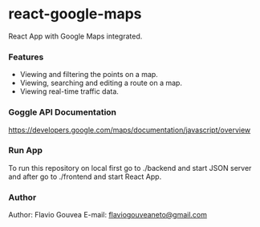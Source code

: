 # react-google-maps

React App with Google Maps integrated.

### Features

- Viewing and filtering the points on a map.
- Viewing, searching and editing a route on a map.
- Viewing real-time traffic data.

### Goggle API Documentation

https://developers.google.com/maps/documentation/javascript/overview

### Run App

To run this repository on local first go to ./backend and start JSON server and after go to ./frontend and start React App.

### Author

Author: Flavio Gouvea
E-mail: flaviogouveaneto@gmail.com
